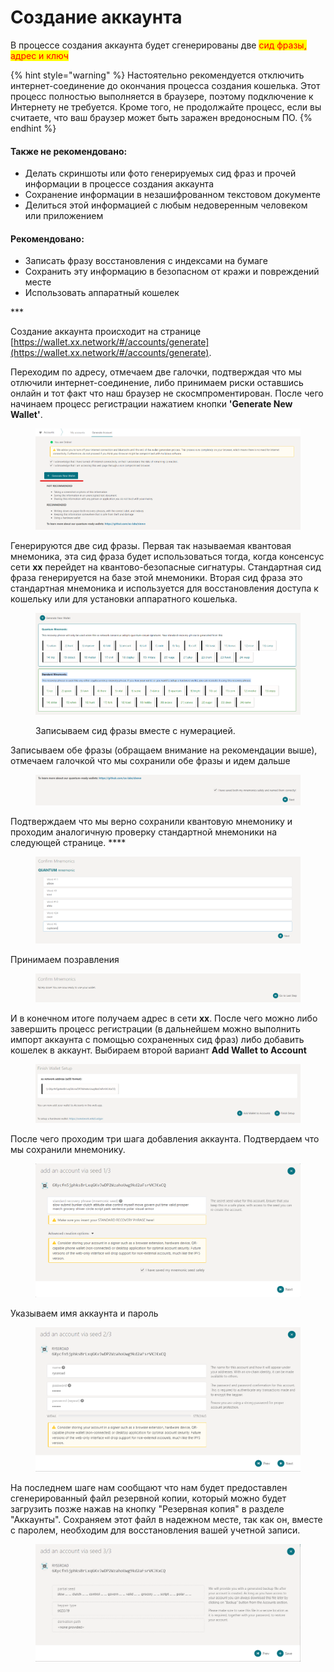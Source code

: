 # Создание аккаунта

В процессе создания аккаунта будет сгенерированы две <mark style="color:red;">сид фразы, адрес и ключ</mark>

{% hint style="warning" %}
Настоятельно рекомендуется отключить интернет-соединение до окончания процесса создания кошелька. Этот процесс полностью выполняется в браузере, поэтому подключение к Интернету не требуется. Кроме того, не продолжайте процесс, если вы считаете, что ваш браузер может быть заражен вредоносным ПО.
{% endhint %}

#### Также не рекомендовано:

* Делать скриншоты или фото генерируемых сид фраз и прочей информации в процессе создания аккаунта
* Сохранение информации в незашифрованном текстовом документе
* Делиться этой информацией с любым недоверенным человеком или приложением

#### Рекомендовано:

* Записать фразу восстановления с индексами на бумаге
* Сохранить эту информацию в безопасном от кражи и повреждений месте
* Использовать аппаратный кошелек

\*\*\*

Создание аккаунта происходит на странице [https://wallet.xx.network/#/accounts/generate](https://wallet.xx.network/#/accounts/generate).

Переходим по адресу, отмечаем две галочки, подтверждая что мы отлючили интернет-соединение, либо принимаем риски оставшись онлайн и тот факт что наш браузер не скосмпроментирован. После чего начинаем процесс регистрации нажатием кнопки **'Generate New Wallet'**.

<figure><img src=".gitbook/assets/Screenshot 2022-08-28 215642.png" alt=""><figcaption></figcaption></figure>

Генерируются две сид фразы. Первая так называемая квантовая мнемоника, эта сид фраза будет использоваться тогда, когда консенсус сети **xx** перейдет на квантово-безопасные сигнатуры. Стандартная сид фраза генерируется на базе этой мнемоники. Вторая сид фраза это стандартная мнемоника и используется для восстановления доступа к кошельку или для установки аппаратного кошелька.&#x20;

<figure><img src=".gitbook/assets/Screenshot 2022-08-28 221508.png" alt=""><figcaption><p>Записываем сид фразы вместе с нумерацией.</p></figcaption></figure>

Записываем обе фразы (обращаем внимание на рекомендации выше), отмечаем галочкой что мы сохранили обе фразы и идем дальше

<figure><img src=".gitbook/assets/Screenshot 2022-08-28 223510.png" alt=""><figcaption></figcaption></figure>

Подтверждаем что мы верно сохранили квантовую мнемонику и проходим аналогичную проверку стандартной мнемоники на следующей странице. ****&#x20;

<figure><img src=".gitbook/assets/Screenshot 2022-08-28 224542.png" alt=""><figcaption></figcaption></figure>

Принимаем позравления

<figure><img src=".gitbook/assets/Screenshot 2022-08-28 224845.png" alt=""><figcaption></figcaption></figure>

И в конечном итоге получаем адрес в сети **xx**. После чего можно либо завершить процесс регистрации (в дальнейшем можно выполнить импорт аккаунта с помощью сохраненных сид фраз) либо добавить кошелек в аккаунт. Выбираем второй вариант **Add Wallet to Account**

<figure><img src=".gitbook/assets/Screenshot 2022-08-28 224941.png" alt=""><figcaption></figcaption></figure>

После чего проходим три шага добавления аккаунта. Подтвердаем что мы сохранили мнемонику.

<figure><img src=".gitbook/assets/Screenshot 2022-08-28 230039.png" alt=""><figcaption></figcaption></figure>

Указываем имя аккаунта и пароль

<figure><img src=".gitbook/assets/Screenshot 2022-08-28 230317.png" alt=""><figcaption></figcaption></figure>

На последнем шаге нам сообщают что нам будет предоставлен сгенерированный файл резервной копии, который можно будет загрузить позже нажав на кнопку "Резервная копия" в разделе "Аккаунты". Сохраняем этот файл в надежном месте, так как он, вместе с паролем, необходим для восстановления вашей учетной записи.

<figure><img src=".gitbook/assets/Screenshot 2022-08-28 230532.png" alt=""><figcaption></figcaption></figure>
